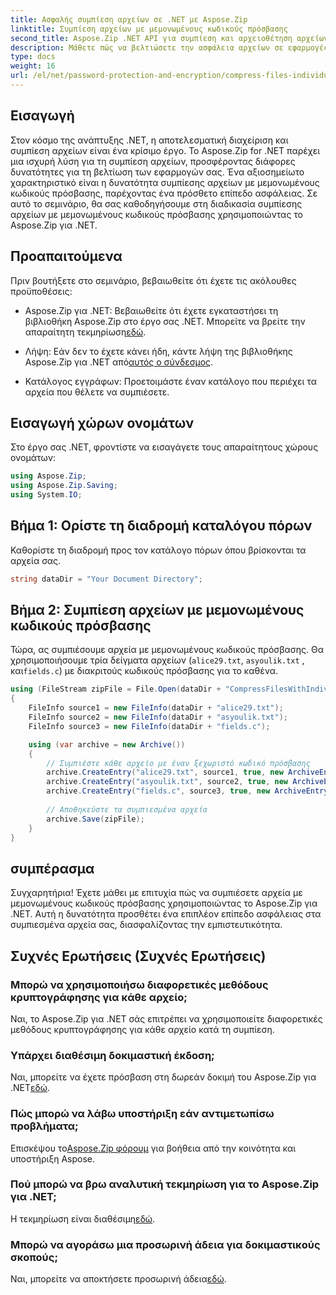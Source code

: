 ```yaml
---
title: Ασφαλής συμπίεση αρχείων σε .NET με Aspose.Zip
linktitle: Συμπίεση αρχείων με μεμονωμένους κωδικούς πρόσβασης
second_title: Aspose.Zip .NET API για συμπίεση και αρχειοθέτηση αρχείων
description: Μάθετε πώς να βελτιώσετε την ασφάλεια αρχείων σε εφαρμογές .NET! Ακολουθήστε τον βήμα προς βήμα οδηγό μας για τη συμπίεση αρχείων με μεμονωμένους κωδικούς πρόσβασης χρησιμοποιώντας το Aspose.Zip για .NET.
type: docs
weight: 16
url: /el/net/password-protection-and-encryption/compress-files-individual-passwords/
---
```


## Εισαγωγή

Στον κόσμο της ανάπτυξης .NET, η αποτελεσματική διαχείριση και συμπίεση αρχείων είναι ένα κρίσιμο έργο. Το Aspose.Zip for .NET παρέχει μια ισχυρή λύση για τη συμπίεση αρχείων, προσφέροντας διάφορες δυνατότητες για τη βελτίωση των εφαρμογών σας. Ένα αξιοσημείωτο χαρακτηριστικό είναι η δυνατότητα συμπίεσης αρχείων με μεμονωμένους κωδικούς πρόσβασης, παρέχοντας ένα πρόσθετο επίπεδο ασφάλειας. Σε αυτό το σεμινάριο, θα σας καθοδηγήσουμε στη διαδικασία συμπίεσης αρχείων με μεμονωμένους κωδικούς πρόσβασης χρησιμοποιώντας το Aspose.Zip για .NET.

## Προαπαιτούμενα

Πριν βουτήξετε στο σεμινάριο, βεβαιωθείτε ότι έχετε τις ακόλουθες προϋποθέσεις:

-  Aspose.Zip για .NET: Βεβαιωθείτε ότι έχετε εγκαταστήσει τη βιβλιοθήκη Aspose.Zip στο έργο σας .NET. Μπορείτε να βρείτε την απαραίτητη τεκμηρίωση[εδώ](https://reference.aspose.com/zip/net/).

-  Λήψη: Εάν δεν το έχετε κάνει ήδη, κάντε λήψη της βιβλιοθήκης Aspose.Zip για .NET από[αυτός ο σύνδεσμος](https://releases.aspose.com/zip/net/).

- Κατάλογος εγγράφων: Προετοιμάστε έναν κατάλογο που περιέχει τα αρχεία που θέλετε να συμπιέσετε.

## Εισαγωγή χώρων ονομάτων

Στο έργο σας .NET, φροντίστε να εισαγάγετε τους απαραίτητους χώρους ονομάτων:

```csharp
using Aspose.Zip;
using Aspose.Zip.Saving;
using System.IO;
```

## Βήμα 1: Ορίστε τη διαδρομή καταλόγου πόρων

Καθορίστε τη διαδρομή προς τον κατάλογο πόρων όπου βρίσκονται τα αρχεία σας.

```csharp
string dataDir = "Your Document Directory";
```

## Βήμα 2: Συμπίεση αρχείων με μεμονωμένους κωδικούς πρόσβασης

Τώρα, ας συμπιέσουμε αρχεία με μεμονωμένους κωδικούς πρόσβασης. Θα χρησιμοποιήσουμε τρία δείγματα αρχείων (`alice29.txt`, `asyoulik.txt` , και`fields.c`) με διακριτούς κωδικούς πρόσβασης για το καθένα.

```csharp
using (FileStream zipFile = File.Open(dataDir + "CompressFilesWithIndividualPasswords_out.zip", FileMode.Create))
{
    FileInfo source1 = new FileInfo(dataDir + "alice29.txt");
    FileInfo source2 = new FileInfo(dataDir + "asyoulik.txt");
    FileInfo source3 = new FileInfo(dataDir + "fields.c");

    using (var archive = new Archive())
    {
        // Συμπιέστε κάθε αρχείο με έναν ξεχωριστό κωδικό πρόσβασης
        archive.CreateEntry("alice29.txt", source1, true, new ArchiveEntrySettings(new DeflateCompressionSettings(), new TraditionalEncryptionSettings("pass1")));
        archive.CreateEntry("asyoulik.txt", source2, true, new ArchiveEntrySettings(new DeflateCompressionSettings(), new AesEcryptionSettings("pass2", EncryptionMethod.AES128)));
        archive.CreateEntry("fields.c", source3, true, new ArchiveEntrySettings(new DeflateCompressionSettings(), new AesEcryptionSettings("pass3", EncryptionMethod.AES256)));
        
        // Αποθηκεύστε τα συμπιεσμένα αρχεία
        archive.Save(zipFile);
    }
}
```

## συμπέρασμα

Συγχαρητήρια! Έχετε μάθει με επιτυχία πώς να συμπιέσετε αρχεία με μεμονωμένους κωδικούς πρόσβασης χρησιμοποιώντας το Aspose.Zip για .NET. Αυτή η δυνατότητα προσθέτει ένα επιπλέον επίπεδο ασφάλειας στα συμπιεσμένα αρχεία σας, διασφαλίζοντας την εμπιστευτικότητα.

## Συχνές Ερωτήσεις (Συχνές Ερωτήσεις)

### Μπορώ να χρησιμοποιήσω διαφορετικές μεθόδους κρυπτογράφησης για κάθε αρχείο;
Ναι, το Aspose.Zip για .NET σάς επιτρέπει να χρησιμοποιείτε διαφορετικές μεθόδους κρυπτογράφησης για κάθε αρχείο κατά τη συμπίεση.

### Υπάρχει διαθέσιμη δοκιμαστική έκδοση;
 Ναι, μπορείτε να έχετε πρόσβαση στη δωρεάν δοκιμή του Aspose.Zip για .NET[εδώ](https://releases.aspose.com/).

### Πώς μπορώ να λάβω υποστήριξη εάν αντιμετωπίσω προβλήματα;
 Επισκέψου το[Aspose.Zip φόρουμ](https://forum.aspose.com/c/zip/37) για βοήθεια από την κοινότητα και υποστήριξη Aspose.

### Πού μπορώ να βρω αναλυτική τεκμηρίωση για το Aspose.Zip για .NET;
 Η τεκμηρίωση είναι διαθέσιμη[εδώ](https://reference.aspose.com/zip/net/).

### Μπορώ να αγοράσω μια προσωρινή άδεια για δοκιμαστικούς σκοπούς;
 Ναι, μπορείτε να αποκτήσετε προσωρινή άδεια[εδώ](https://purchase.aspose.com/temporary-license/).
